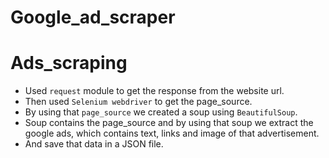 # Google_ad_scraper
# Ads_scraping
* Used `request` module to get the response from the website url.
* Then used `Selenium webdriver` to get the page_source.
* By using that `page_source` we created a soup using `BeautifulSoup`.
* Soup contains the page_source and by using that soup we extract the google ads, which contains text, links and image of that advertisement.
* And save that data in a JSON file.
